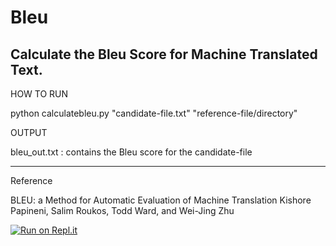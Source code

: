 # Bleu
Calculate the Bleu Score for Machine Translated Text.
-----------------------
HOW TO RUN

python calculatebleu.py "candidate-file.txt" "reference-file/directory"

OUTPUT

bleu_out.txt : contains the Bleu score for the candidate-file

------------------------
Reference

BLEU: a Method for Automatic Evaluation of Machine Translation
Kishore Papineni, Salim Roukos, Todd Ward, and Wei-Jing Zhu

[![Run on Repl.it](https://repl.it/badge/github/vikasnar/Bleu)](https://repl.it/github/vikasnar/Bleu)
